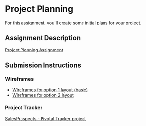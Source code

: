 # Project Planning
For this assignment, you'll create some initial plans for your project.

## Assignment Description
[Project Planning Assignment](https://education.launchcode.org/liftoff/assignments/planning/)

## Submission Instructions

### Wireframes

* [Wireframes for option 1 layout (basic)](https://github.com/ekw544/liftoff-assignments/blob/master/P3-Project_Planning/20180325_194644-1.jpg)
* [Wireframes for option 2 layout](https://github.com/ekw544/liftoff-assignments/blob/master/P3-Project_Planning/20180325_194224-1.jpg)

### Project Tracker

[SalesProspects - Pivotal Tracker project](https://www.pivotaltracker.com/n/projects/2158419)
